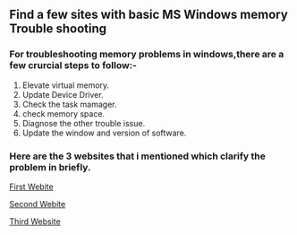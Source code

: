 ## Find a  few sites with basic MS Windows memory Trouble shooting

### For troubleshooting memory problems in windows,there are a few crurcial steps to follow:-

1. Elevate virtual memory.
2. Update Device Driver.
3. Check the task mamager.
4. check memory space.
5. Diagnose the other trouble issue.
6. Update the window and version of software.

### Here are the 3 websites that i mentioned which clarify the problem in briefly.

[First Webite](https://answers.microsoft.com/en-us/windows/forum/all/windows-10-out-of-memory-issues/6252459c-e0e4-4288-9acf-b7e9fc4ef66a)

[Second Webite](https://www.pluralsight.com/resources/blog/tech-operations/top-windows-troubleshooting-tools)

[Third Website](https://www.techrepublic.com/article/how-to-detect-bad-ram-with-the-windows-memory-diagnostic-tool/)

